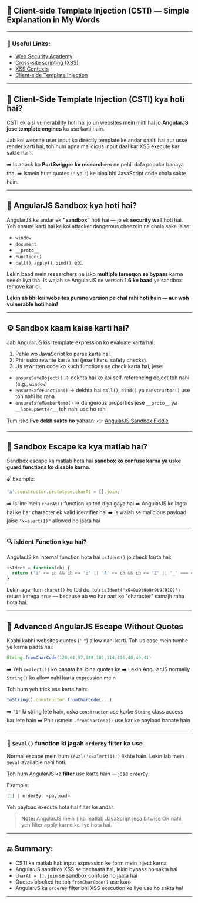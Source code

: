 ## 🧠 **Client-side Template Injection (CSTI) — Simple Explanation in My Words**

---

### 🔗 Useful Links:

* [Web Security Academy](https://portswigger.net/web-security)
* [Cross-site scripting (XSS)](https://portswigger.net/web-security/cross-site-scripting)
* [XSS Contexts](https://portswigger.net/web-security/cross-site-scripting/contexts)
* [Client-side Template Injection](https://portswigger.net/web-security/cross-site-scripting/contexts/client-side-template-injection)

---

## 📌 **Client-Side Template Injection (CSTI) kya hoti hai?**

CSTI ek aisi vulnerability hoti hai jo un websites mein milti hai jo **AngularJS jese template engines** ka use karti hain.

Jab koi website user input ko directly template ke andar daalti hai aur usse render karti hai, toh hum apna malicious input daal kar XSS execute kar sakte hain.

➡️ Is attack ko **PortSwigger ke researchers** ne pehli dafa popular banaya tha.
➡️ Ismein hum quotes (`'` ya `"`) ke bina bhi JavaScript code chala sakte hain.

---

## 🧰 **AngularJS Sandbox kya hoti hai?**

AngularJS ke andar ek **"sandbox"** hoti hai — jo ek **security wall** hoti hai. Yeh ensure karti hai ke koi attacker dangerous cheezein na chala sake jaise:

* `window`
* `document`
* `__proto__`
* `Function()`
* `call()`, `apply()`, `bind()`, etc.

Lekin baad mein researchers ne isko **multiple tareeqon se bypass** karna seekh liya tha.
Is wajah se AngularJS ne version **1.6 ke baad** ye sandbox remove kar di.

**Lekin ab bhi kai websites purane version pe chal rahi hoti hain — aur woh vulnerable hoti hain!**

---

## ⚙️ **Sandbox kaam kaise karti hai?**

Jab AngularJS kisi template expression ko evaluate karta hai:

1. Pehle wo JavaScript ko parse karta hai.
2. Phir usko rewrite karta hai (jese filters, safety checks).
3. Us rewritten code ko kuch functions se check karta hai, jese:

* `ensureSafeObject()` → dekhta hai ke koi self-referencing object toh nahi (e.g., `window`)
* `ensureSafeFunction()` → dekhta hai `call()`, `bind()` ya `constructor()` use toh nahi ho raha
* `ensureSafeMemberName()` → dangerous properties jese `__proto__` ya `__lookupGetter__` toh nahi use ho rahi

Tum isko **live dekh sakte ho** yahaan:
👉 [AngularJS Sandbox Fiddle](http://jsfiddle.net/2zs2yv7o/1/)

---

## 🚪 **Sandbox Escape ka kya matlab hai?**

Sandbox escape ka matlab hota hai **sandbox ko confuse karna ya uske guard functions ko disable karna.**

🔓 Example:

```js
'a'.constructor.prototype.charAt = [].join;
```

➡️ Is line mein `charAt()` function ko tod diya gaya hai
➡️ AngularJS ko lagta hai ke har character ek valid identifier hai
➡️ Is wajah se malicious payload jaise `"x=alert(1)"` allowed ho jaata hai

---

### 🔍 **isIdent Function kya hai?**

AngularJS ka internal function hota hai `isIdent()` jo check karta hai:

```js
isIdent = function(ch) {
  return ('a' <= ch && ch <= 'z' || 'A' <= ch && ch <= 'Z' || '_' === ch || ch === '$');
}
```

Lekin agar tum `charAt()` ko tod do, toh `isIdent('x9=9a9l9e9r9t9(919)')` return karega `true` — because ab wo har part ko "character" samajh raha hota hai.

---

## 🔨 **Advanced AngularJS Escape Without Quotes**

Kabhi kabhi websites quotes (`'` `"`) allow nahi karti.
Toh us case mein tumhe ye karna padta hai:

```js
String.fromCharCode(120,61,97,108,101,114,116,40,49,41)
```

➡️ Yeh `x=alert(1)` ko banata hai bina quotes ke
➡️ Lekin AngularJS normally `String()` ko allow nahi karta expression mein

Toh hum yeh trick use karte hain:

```js
toString().constructor.fromCharCode(...)
```

➡️ `"1"` ki string lete hain, uska `constructor` use karke `String` class access kar lete hain
➡️ Phir usmein `.fromCharCode()` use kar ke payload banate hain

---

### 🧪 `$eval()` function ki jagah `orderBy` filter ka use

Normal escape mein hum `$eval('x=alert(1)')` likhte hain.
Lekin lab mein `$eval` available nahi hoti.

Toh hum AngularJS ka **filter** use karte hain — jese `orderBy`.

Example:

```js
[1] | orderBy: <payload>
```

Yeh payload execute hota hai filter ke andar.

> **Note:** AngularJS mein `|` ka matlab JavaScript jesa bitwise OR nahi, yeh filter apply karne ke liye hota hai.

---

## 🔚 **Summary:**

* CSTI ka matlab hai: input expression ke form mein inject karna
* AngularJS sandbox XSS se bachaata hai, lekin bypass ho sakta hai
* `charAt = [].join` se sandbox confuse ho jaata hai
* Quotes blocked ho toh `fromCharCode()` use karo
* AngularJS ka `orderBy` filter bhi XSS execution ke liye use ho sakta hai

---


